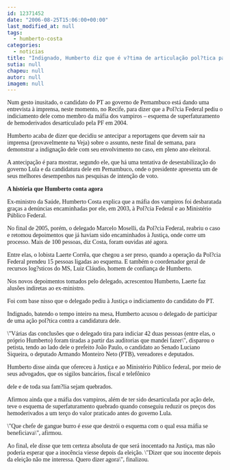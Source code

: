 ```yaml
---
id: 12371452
date: "2006-08-25T15:06:00+00:00"
last_modified_at: null
tags:
  - humberto-costa
categories:
  - noticias
title: "Indignado, Humberto diz que é v?tima de articulação pol?tica para desestabilizá-lo"
sutia: null
chapeu: null
autor: null
imagem: null
---
```

<p><P><FONT face=Verdana>Num gesto inusitado, o candidato do PT ao governo de Pernambuco está dando uma entrevista à imprensa, neste momento, no Recife, para dizer que a Pol?cia Federal pediu o indiciamento dele como membro da máfia dos vampiros – esquema de superfaturamento de hemoderivados desarticulado pela PF em 2004.</FONT></P></p>
<p><P><FONT face=Verdana>Humberto acaba de dizer que decidiu se antecipar a reportagens que devem sair na imprensa (provavelmente na Veja) sobre o assunto, neste final de semana, para demonstrar a indignação dele com seu envolvimento no caso, em pleno ano eleitoral. </FONT></P></p>
<p><P><FONT face=Verdana>A antecipação é para mostrar, segundo ele, que há uma tentativa de desestabilização do governo Lula e da candidatura dele em Pernambuco, onde o presidente apresenta um de seus melhores desempenhos nas pesquisas de intenção de voto.</FONT></P></p>
<p><P><FONT face=Verdana><STRONG>A história que Humberto conta agora</STRONG></FONT></P></p>
<p><P><FONT face=Verdana>Ex-ministro da Saúde, Humberto Costa explica que a máfia dos vampiros foi desbaratada graças a denúncias encaminhadas por ele, em 2003, à Pol?cia Federal e ao Ministério Público Federal.</FONT></P></p>
<p><P><FONT face=Verdana>No final de 2005, porém, o delegado Marcelo Moselli, da Pol?cia Federal, reabriu o caso e retomou depoimentos que já haviam sido encaminhados à Justiça, onde corre um processo. Mais de 100 pessoas, diz Costa, foram ouvidas até agora.</FONT></P></p>
<p><P><FONT face=Verdana>Entre elas, o lobista Laerte Corrêa, que chegou a ser preso, quando a operação da Pol?cia Federal prendeu 15 pessoas ligadas ao esquema. E também o coordenador geral de recursos log?sticos do MS, Luiz Cláudio, homem de confiança de Humberto.</FONT></P></p>
<p><P><FONT face=Verdana>Nos novos depoimentos tomados pelo delegado, acrescentou Humberto, Laerte faz alusões indiretas ao ex-ministro.</FONT></P></p>
<p><P><FONT face=Verdana>Foi com base nisso que o delegado pediu à Justiça o indiciamento do candidato do PT.</FONT></P></p>
<p><P><FONT face=Verdana>Indignado, batendo o tempo inteiro na mesa, Humberto acusou o delegado de participar de uma ação pol?tica contra a candidatura dele.</FONT></P></p>
<p><P><FONT face=Verdana>\"Várias das conclusões que o delegado tira para indiciar 42 duas pessoas (entre elas, o próprio Humberto) foram tiradas a partir das auditorias que mandei fazer\", disparou o petista, tendo ao lado dele o prefeito João Paulo, o candidato ao Senado Luciano Siqueira, o deputado Armando Monteiro Neto (PTB), vereadores e deputados.</FONT></P></p>
<p><P><FONT face=Verdana>Humberto disse ainda que ofereceu à Justiça e ao Ministério Público federal, por meio de seus advogados, que os sigilos bancários, fiscal e telefônico</p>
<p> dele e de toda sua fam?lia sejam quebrados.</FONT></P></p>
<p><P><FONT face=Verdana>Afirmou ainda que a máfia dos vampiros, além de ter sido desarticulada por ação dele, teve o esquema de superfaturamento quebrado quando conseguiu reduzir os preços dos hemoderivados a um terço do valor praticado antes do governo Lula.</FONT></P></p>
<p><P><FONT face=Verdana>\"Que chefe de gangue burro é esse que destrói o esquema com o qual essa máfia se beneficiava\", afirmou.</FONT></P></p>
<p><P><FONT face=Verdana>Ao final, ele disse que tem certeza absoluta de que será inocentado na Justiça, mas não poderia esperar que a inocência viesse depois da eleição. \"Dizer que sou inocente depois da eleição não me interessa. Quero dizer agora\", finalizou.</FONT></P> </p>
